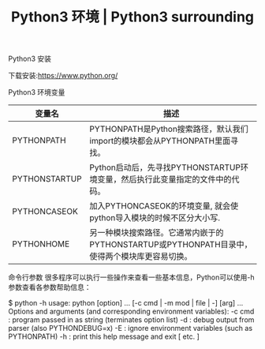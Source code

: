 ﻿---
layout: post
title: Python3 环境 | Python3 surrounding
tags: [python install environment command line]
---

Python3 安装

下载安装:https://www.python.org/

Python3 环境变量

|变量名|描述|
|------|------|
|PYTHONPATH|PYTHONPATH是Python搜索路径，默认我们import的模块都会从PYTHONPATH里面寻找。|
|PYTHONSTARTUP|Python启动后，先寻找PYTHONSTARTUP环境变量，然后执行此变量指定的文件中的代码。|
|PYTHONCASEOK|加入PYTHONCASEOK的环境变量, 就会使python导入模块的时候不区分大小写.|
|PYTHONHOME|另一种模块搜索路径。它通常内嵌于的PYTHONSTARTUP或PYTHONPATH目录中，使得两个模块库更容易切换。|

命令行参数
很多程序可以执行一些操作来查看一些基本信息，Python可以使用-h参数查看各参数帮助信息：

$ python -h
usage: python [option] ... [-c cmd | -m mod | file | -] [arg] ...
Options and arguments (and corresponding environment variables):
-c cmd : program passed in as string (terminates option list)
-d     : debug output from parser (also PYTHONDEBUG=x)
-E     : ignore environment variables (such as PYTHONPATH)
-h     : print this help message and exit
[ etc. ]
